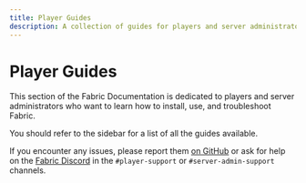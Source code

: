 ```yaml
---
title: Player Guides
description: A collection of guides for players and server administrators on installing and using Fabric.
---
```


# Player Guides

This section of the Fabric Documentation is dedicated to players and server administrators who want to learn how to install, use, and troubleshoot Fabric.

You should refer to the sidebar for a list of all the guides available.

If you encounter any issues, please report them [on GitHub](https://github.com/FabricMC/fabric-docs) or ask for help on the [Fabric Discord](https://discord.gg/v6v4pMv) in the `#player-support` or `#server-admin-support` channels.